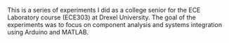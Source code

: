 This is a series of experiments I did as a college senior for the ECE Laboratory course (ECE303) at Drexel University. The goal of the experiments was to focus on component analysis and systems integration using Arduino and MATLAB.
